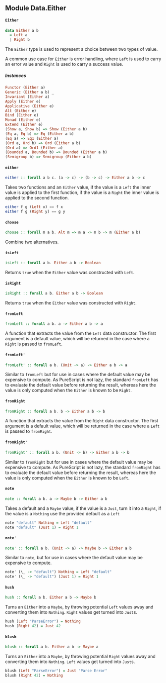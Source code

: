 ## Module Data.Either

#### `Either`

``` purescript
data Either a b
  = Left a
  | Right b
```

The `Either` type is used to represent a choice between two types of value.

A common use case for `Either` is error handling, where `Left` is used to
carry an error value and `Right` is used to carry a success value.

##### Instances
``` purescript
Functor (Either a)
Generic (Either a b) _
Invariant (Either a)
Apply (Either e)
Applicative (Either e)
Alt (Either e)
Bind (Either e)
Monad (Either e)
Extend (Either e)
(Show a, Show b) => Show (Either a b)
(Eq a, Eq b) => Eq (Either a b)
(Eq a) => Eq1 (Either a)
(Ord a, Ord b) => Ord (Either a b)
(Ord a) => Ord1 (Either a)
(Bounded a, Bounded b) => Bounded (Either a b)
(Semigroup b) => Semigroup (Either a b)
```

#### `either`

``` purescript
either :: forall a b c. (a -> c) -> (b -> c) -> Either a b -> c
```

Takes two functions and an `Either` value, if the value is a `Left` the
inner value is applied to the first function, if the value is a `Right`
the inner value is applied to the second function.

``` purescript
either f g (Left x) == f x
either f g (Right y) == g y
```

#### `choose`

``` purescript
choose :: forall m a b. Alt m => m a -> m b -> m (Either a b)
```

Combine two alternatives.

#### `isLeft`

``` purescript
isLeft :: forall a b. Either a b -> Boolean
```

Returns `true` when the `Either` value was constructed with `Left`.

#### `isRight`

``` purescript
isRight :: forall a b. Either a b -> Boolean
```

Returns `true` when the `Either` value was constructed with `Right`.

#### `fromLeft`

``` purescript
fromLeft :: forall a b. a -> Either a b -> a
```

A function that extracts the value from the `Left` data constructor.
The first argument is a default value, which will be returned in the
case where a `Right` is passed to `fromLeft`.

#### `fromLeft'`

``` purescript
fromLeft' :: forall a b. (Unit -> a) -> Either a b -> a
```

Similar to `fromLeft` but for use in cases where the default value may be
expensive to compute. As PureScript is not lazy, the standard `fromLeft`
has to evaluate the default value before returning the result,
whereas here the value is only computed when the `Either` is known
to be `Right`.

#### `fromRight`

``` purescript
fromRight :: forall a b. b -> Either a b -> b
```

A function that extracts the value from the `Right` data constructor.
The first argument is a default value, which will be returned in the
case where a `Left` is passed to `fromRight`.

#### `fromRight'`

``` purescript
fromRight' :: forall a b. (Unit -> b) -> Either a b -> b
```

Similar to `fromRight` but for use in cases where the default value may be
expensive to compute. As PureScript is not lazy, the standard `fromRight`
has to evaluate the default value before returning the result,
whereas here the value is only computed when the `Either` is known
to be `Left`.

#### `note`

``` purescript
note :: forall a b. a -> Maybe b -> Either a b
```

Takes a default and a `Maybe` value, if the value is a `Just`, turn it into
a `Right`, if the value is a `Nothing` use the provided default as a `Left`

```purescript
note "default" Nothing = Left "default"
note "default" (Just 1) = Right 1
```

#### `note'`

``` purescript
note' :: forall a b. (Unit -> a) -> Maybe b -> Either a b
```

Similar to `note`, but for use in cases where the default value may be
expensive to compute.

```purescript
note' (\_ -> "default") Nothing = Left "default"
note' (\_ -> "default") (Just 1) = Right 1
```

#### `hush`

``` purescript
hush :: forall a b. Either a b -> Maybe b
```

Turns an `Either` into a `Maybe`, by throwing potential `Left` values away and converting
them into `Nothing`. `Right` values get turned into `Just`s.

```purescript
hush (Left "ParseError") = Nothing
hush (Right 42) = Just 42
```

#### `blush`

``` purescript
blush :: forall a b. Either a b -> Maybe a
```

Turns an `Either` into a `Maybe`, by throwing potential `Right` values away and converting
them into `Nothing`. `Left` values get turned into `Just`s.

```purescript
blush (Left "ParseError") = Just "Parse Error"
blush (Right 42) = Nothing
```


